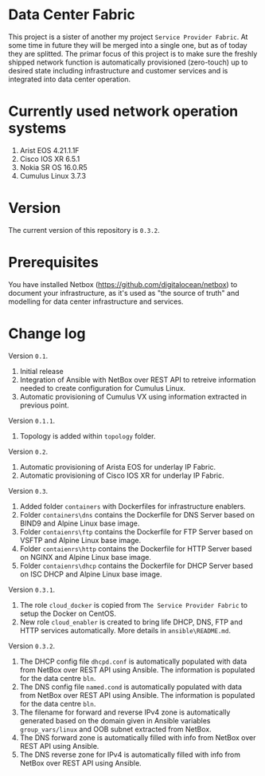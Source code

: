# Data Center Fabric

This project is a sister of another my project `Service Provider Fabric`. At some time in future they will be merged into a single one, but as of today they are splitted. The primar focus of this project is to make sure the freshly shipped network function is automatically provisioned (zero-touch) up to desired state including infrastructure and customer services and is integrated into data center operation.

# Currently used network operation systems
1. Arist EOS 4.21.1.1F
2. Cisco IOS XR 6.5.1
3. Nokia SR OS 16.0.R5
4. Cumulus Linux 3.7.3

# Version

The current version of this repository is `0.3.2`.

# Prerequisites

You have installed Netbox (https://github.com/digitalocean/netbox) to document your infrastructure, as it's used as "the source of truth" and modelling for data center infrastructure and services. 

# Change log

Version `0.1`.
1. Initial release
2. Integration of Ansible with NetBox over REST API to retreive information needed to create configuration for Cumulus Linux.
3. Automatic provisioning of Cumulus VX using information extracted in previous point.

Version `0.1.1`.
1. Topology is added within `topology` folder.

Version `0.2`.
1. Automatic provisioning of Arista EOS for underlay IP Fabric.
2. Automatic provisioning of Cisco IOS XR for underlay IP Fabric.

Version `0.3`.
1. Added folder `containers` with Dockerfiles for infrastructure enablers.
2. Folder `containers\dns` contains the Dockerfile for DNS Server based on BIND9 and Alpine Linux base image.
3. Folder `contaienrs\ftp` contains the Dockerfile for FTP Server based on VSFTP and Alpine Linux base image.
4. Folder `contaienrs\http` contains the Dockerfile for HTTP Server based on NGINX and Alpine Linux base image.
5. Folder `contaienrs\dhcp` contains the Dockerfile for DHCP Server based on ISC DHCP and Alpine Linux base image.

Version `0.3.1`.
1. The role `cloud_docker` is copied from `The Service Provider Fabric` to setup the Docker on CentOS.
2. New role `cloud_enabler` is created to bring life DHCP, DNS, FTP and HTTP services automatically. More details in `ansible\README.md`.

Version `0.3.2`.
1. The DHCP config file `dhcpd.conf` is automatically populated with data from NetBox over REST API using Ansible. The information is populated for the data centre `bln`.
2. The DNS config file `named.cond` is automatically populated with data from NetBox over REST API using Ansible. The information is populated for the data centre `bln`.
3. The filename for forward and reverse IPv4 zone is automatically generated based on the domain given in Ansible variables `group_vars/linux` and OOB subnet extracted from NetBox.
4. The DNS forward zone is automatically filled with info from NetBox over REST API using Ansible.
5. The DNS reverse zone for IPv4 is automatically filled with info from NetBox over REST API using Ansible.
